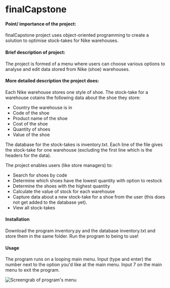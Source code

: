 # finalCapstone

#### Point/ importance of the project: 
finalCapstone project uses object-oriented programming to create a solution to optimise
stock-takes for Nike warehouses. 

#### Brief description of project: 
The project is formed of a menu where users can choose various options to analyse and edit data stored from Nike (shoe) warehouses.

#### More detailed description the project does:
Each Nike warehouse stores one style of shoe.
The stock-take for a warehouse cotains the following data about the shoe they store:
- Country the warehouse is in
- Code of the shoe
- Product name of the shoe
- Cost of the shoe
- Quantity of shoes
- Value of the shoe

The database for the stock-takes is inventory.txt. 
Each line of the file gives the stock-take for one warehouse (excluding the first line which is the headers for the data).

The project enables users (like store managers) to:
* Search for shoes by code
* Determine which shoes have the lowest quantity with option to restock
* Determine the shoes with the highest quantity
* Calculate the value of stock for each warehouse 
* Capture data about a new stock-take for a shoe from the user (this does not get added to the database yet).
* View all stock-takes

#### Installation
Download the program inventory.py and the database inventory.txt and store them in the same folder.
Run the program to being to use!

#### Usage
The program runs on a looping main menu. 
Input (type and enter) the number next to the option you'd like at the main menu.
Input 7 on the main menu to exit the program. 


![Screengrab of program's menu](https://postimg.cc/Fftv2CpN)
